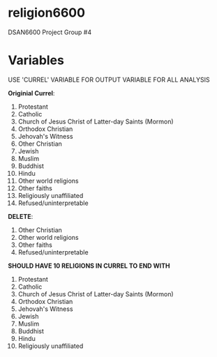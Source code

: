 # religion6600
DSAN6600 Project Group #4

# Variables
USE 'CURREL' VARIABLE FOR OUTPUT VARIABLE FOR ALL ANALYSIS

**Originial Currel**:
1. Protestant
2. Catholic
3. Church of Jesus Christ of Latter-day Saints (Mormon)
4. Orthodox Christian
5. Jehovah's Witness
6. Other Christian
7. Jewish
8. Muslim
9. Buddhist
10. Hindu
11. Other world religions
12. Other faiths
13. Religiously unaffiliated
14. Refused/uninterpretable

**DELETE**:
1. Other Christian
2. Other world religions
3. Other faiths
4. Refused/uninterpretable

**SHOULD HAVE 10 RELIGIONS IN CURREL TO END WITH**
1. Protestant
2. Catholic
3. Church of Jesus Christ of Latter-day Saints (Mormon)
4. Orthodox Christian
5. Jehovah's Witness
6. Jewish
7. Muslim
8. Buddhist
9. Hindu
10. Religiously unaffiliated
